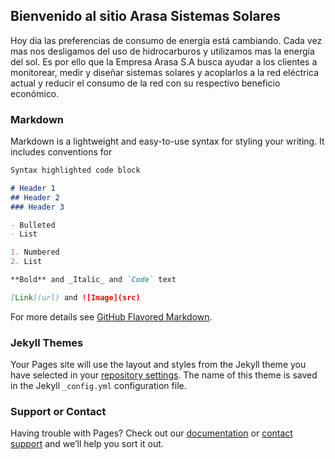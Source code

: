 ## Bienvenido al sitio Arasa Sistemas Solares

Hoy dia las preferencias de consumo de energía está cambiando.  Cada vez mas nos desligamos del uso de hidrocarburos y utilizamos mas la energía del sol.  Es por ello que la Empresa Arasa S.A busca ayudar a los clientes a monitorear, medir y diseñar sistemas solares y acoplarlos a la red eléctrica actual y reducir el consumo de la red con su respectivo beneficio económico.

### Markdown

Markdown is a lightweight and easy-to-use syntax for styling your writing. It includes conventions for

```markdown
Syntax highlighted code block

# Header 1
## Header 2
### Header 3

- Bulleted
- List

1. Numbered
2. List

**Bold** and _Italic_ and `Code` text

[Link](url) and ![Image](src)
```

For more details see [GitHub Flavored Markdown](https://guides.github.com/features/mastering-markdown/).

### Jekyll Themes

Your Pages site will use the layout and styles from the Jekyll theme you have selected in your [repository settings](https://github.com/joalarsa/ArasaSolucionesSolares/settings). The name of this theme is saved in the Jekyll `_config.yml` configuration file.

### Support or Contact

Having trouble with Pages? Check out our [documentation](https://docs.github.com/categories/github-pages-basics/) or [contact support](https://support.github.com/contact) and we’ll help you sort it out.
